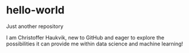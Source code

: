 # hello-world
Just another repository

I am Christoffer Haukvik, new to GitHub and eager to explore the possibilities it can provide me within data science and machine learning!
